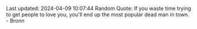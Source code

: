 Last updated: 2024-04-09 10:07:44
Random Quote: If you waste time trying to get people to love you, you'll end up the most popular dead man in town.  -  Bronn